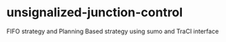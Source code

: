 # unsignalized-junction-control
FIFO strategy and Planning Based strategy using sumo and TraCI interface

